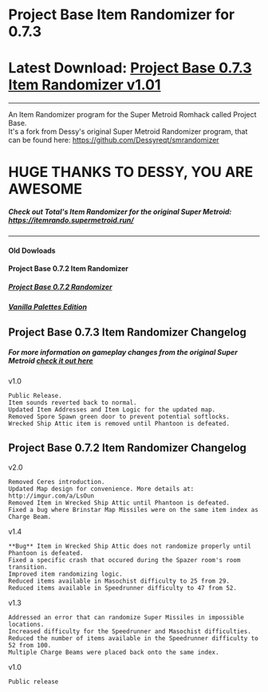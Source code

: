 # Project Base Item Randomizer for 0.7.3
# Latest Download: [Project Base 0.7.3 Item Randomizer v1.01](https://github.com/Galamoz/ProjectBaseRandomizer/releases/download/1.01/SMPB.Rando.for.073.v1.01.exe)


----------------------------------------------  

An Item Randomizer program for the Super Metroid Romhack called Project Base.  
It's a fork from Dessy's original Super Metroid Randomizer program, that can be found here: https://github.com/Dessyreqt/smrandomizer
# HUGE THANKS TO DESSY, YOU ARE AWESOME

##### Check out Total's Item Randomizer for the original Super Metroid: https://itemrando.supermetroid.run/
----------------------------------------------
#### Old Dowloads
#### Project Base 0.7.2 Item Randomizer
##### [Project Base 0.7.2 Randomizer](https://github.com/Galamoz/ProjectBaseRandomizer/releases/download/2.0/SMPB.Item.Randomizer.v2.0.exe)  
##### [Vanilla Palettes Edition](https://github.com/Galamoz/ProjectBaseRandomizer/releases/download/2.0a/SMPB.Item.Randomizer.v2.0.-Vanilla.Palettes.exe)

## Project Base 0.7.3 Item Randomizer Changelog
##### For more information on gameplay changes from the original Super Metroid [check it out here](http://www.begrimed.com/pb/pb_info.html)

v1.0

	Public Release.
	Item sounds reverted back to normal.
	Updated Item Addresses and Item Logic for the updated map.
	Removed Spore Spawn green door to prevent potential softlocks.
	Wrecked Ship Attic item is removed until Phantoon is defeated.


## Project Base 0.7.2 Item Randomizer Changelog

v2.0

	Removed Ceres introduction.
	Updated Map design for convenience. More details at: http://imgur.com/a/LsOun
	Removed Item in Wrecked Ship Attic until Phantoon is defeated.
	Fixed a bug where Brinstar Map Missiles were on the same item index as Charge Beam.
	
v1.4

	**Bug** Item in Wrecked Ship Attic does not randomize properly until Phantoon is defeated.
	Fixed a specific crash that occured during the Spazer room's room transition.
	Improved item randomizing logic.
	Reduced items available in Masochist difficulty to 25 from 29.
	Reduced items available in Speedrunner difficulty to 47 from 52.

v1.3    

	Addressed an error that can randomize Super Missiles in impossible locations.  
	Increased difficulty for the Speedrunner and Masochist difficulties.    
	Reduced the number of items available in the Speedrunner difficulty to 52 from 100.  
	Multiple Charge Beams were placed back onto the same index.    
	
  
v1.0  

	Public release
